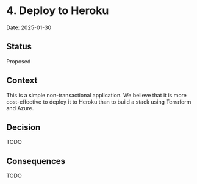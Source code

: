 # 4. Deploy to Heroku

Date: 2025-01-30

## Status

Proposed

## Context

This is a simple non-transactional application. We believe that it is more
cost-effective to deploy it to Heroku than to build a stack using Terraform
and Azure.

## Decision

TODO

## Consequences

TODO

